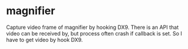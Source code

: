 # magnifier

Capture video frame of magnifier by hooking DX9.
There is an API that video can be received by, but process often crash if callback is set. So I have to get video by hook DX9.
